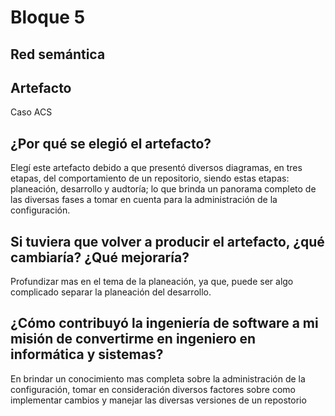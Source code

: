 # Bloque 5

## Red semántica

## Artefacto

Caso ACS

## ¿Por qué se elegió el artefacto?

Elegí este artefacto debido a que presentó diversos diagramas, en tres etapas, del comportamiento de un repositorio, siendo estas etapas: planeación, desarrollo y audtoría; lo que brinda un panorama completo de las diversas fases a tomar en cuenta para la administración de la configuración.

## Si tuviera que volver a producir el artefacto, ¿qué cambiaría? ¿Qué mejoraría?

Profundizar mas en el tema de la planeación, ya que, puede ser algo complicado separar la planeación del desarrollo.

## ¿Cómo contribuyó la ingeniería de software a mi misión de convertirme en ingeniero en informática y sistemas?

En brindar un conocimiento mas completa sobre la administración de la configuración, tomar en consideración diversos factores sobre como implementar cambios y manejar las diversas versiones de un repostorio
